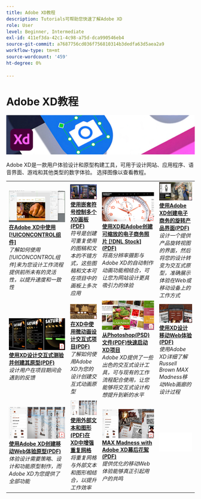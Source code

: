 ```yaml
---
title: Adobe XD教程
description: Tutorials可帮助您快速了解Adobe XD
role: User
level: Beginner, Intermediate
exl-id: 411ef3da-42c1-4c98-a75d-dca990546eb4
source-git-commit: a7687756cd036f756810314b3dedfa63d5aea2a9
workflow-type: tm+mt
source-wordcount: '459'
ht-degree: 0%

---
```


# Adobe XD教程

![Creative Cloud英雄图像](../assets/XD.jpg)

Adobe XD是一款用户体验设计和原型构建工具，可用于设计网站、应用程序、语音界面、游戏和其他类型的数字体验。 选择图像以查看教程。

<table>
<tr>
 <td>
   <a href="components.md">
      <img alt="使用Adobe XD中的组件" src="assets/Componentsxd.jpg" />
   </a>
    <div>
   <a href="components.md"><strong>在Adobe XD中使用[!UICONCONTROL组件]</strong></a>
    </div>
    <em>了解如何使用[!UICONCONTROL组件]来为您设计工作流程提供前所未有的灵活性，以提升速度和一致性</em>
    <br>
  </td>
  <td>
   <a href="assets/ControlMultipleXDArtboardswithNestedSymbols.pdf" target="_blank">
      <img alt="使用嵌套符号控制多个XD画板" src="assets/ControlMultipleXDArtboardswithNestedSymbols.jpg" />
   </a>
    <div>
   <a href="assets/ControlMultipleXDArtboardswithNestedSymbols.pdf" target="_blank"><strong>使用嵌套符号控制多个XD画板(PDF)</strong></a>
    </div>
    <em>符号是创建可重复使用的图稿和文本的不错方式，这些图稿和文本可在项目中的画板上多次应用</em>
    <br>
  </td>
  <td>
   <a href="assets/CreateaZoomableeCommercePhotowithXDandAdobeStock.pdf" target="_blank">
      <img alt="使用XD和Adobe创建可缩放的电子商务照片 [!DNL Stock]" src="assets/CreateaZoomableeCommercePhotowithXDandAdobeStock.jpg" />
   </a>
    <div>
   <a href="assets/CreateaZoomableeCommercePhotowithXDandAdobeStock.pdf" target="_blank"><strong>使用XD和Adobe创建可缩放的电子商务照片 [!DNL Stock] (PDF)</strong></a>
    </div>
    <em>将高分辨率摄影与Adobe XD的自动制作动画功能相结合，可让您为网站设计更具吸引力的体验</em>
    <br>
  </td>
  <td>
   <a href="assets/CreatingaRotatingProductInterfaceforECommercewithAdobeXD.pdf" target="_blank">
      <img alt="用Adobe XD创建电子商务的旋转产品界面" src="assets/CreatingaRotatingProductInterfaceforECommercewithAdobeXD.jpg" />
   </a>
    <div>
   <a href="assets/CreatingaRotatingProductInterfaceforECommercewithAdobeXD.pdf" target="_blank"><strong>使用Adobe XD创建电子商务的旋转产品界面(PDF)</strong></a>
    </div>
    <em>设计一个提供产品旋转视图的界面，然后将您的设计转变为交互式原型，准确展示体验在Web或移动设备上的工作方式</em>
    <br>
  </td>
</tr>
<tr>
  <td>
   <a href="assets/DesignandPrototypeanInteractiveQuizwithXD.pdf" target="_blank">
      <img alt="使用XD设计和制作交互式测验原型" src="assets/DesignandPrototypeanInteractiveQuizwithXD.jpg" />
   </a>
    <div>
   <a href="assets/DesignandPrototypeanInteractiveQuizwithXD.pdf" target="_blank"><strong>使用XD设计交互式测验并创建其原型(PDF)</strong></a>
    </div>
    <em>设计用户在项目期间会遇到的反馈</em>
    <br>
  </td>
  <td>
   <a href="assets/DesignInteractiveProjectswithMicroAnimationsinXD.pdf" target="_blank">
      <img alt="在XD中使用微动画设计交互式项目" src="assets/DesignInteractiveProjectswithMicroAnimationsinXD.jpg" />
   </a>
    <div>
   <a href="assets/DesignInteractiveProjectswithMicroAnimationsinXD.pdf" target="_blank"><strong>在XD中使用微动画设计交互式项目(PDF)</strong></a>
    </div>
    <em>了解如何使用Adobe XD为您的设计创建交互式动画原型</em>
    <br>
  </td>
  <td>
   <a href="assets/JumpstartyourXDProjectfromaPhotoshopFile.pdf" target="_blank">
      <img alt="从Photoshop(PSD)文件快速启动XD项目" src="assets/JumpstartyourXDProjectfromaPhotoshopFile.jpg" />
   </a>
    <div>
   <a href="assets/JumpstartyourXDProjectfromaPhotoshopFile.pdf" target="_blank"><strong>从Photoshop(PSD)文件(PDF)快速启动XD项目</strong></a>
    </div>
    <em>Adobe XD提供了一些出色的交互式设计工具，可与现有的工作流程配合使用，让您能够将交互式设计构想提升到新的水平</em>
    <br>
  </td>
  <td>
   <a href="assets/MobileWebExperienceswithXD.pdf" target="_blank">
      <img alt="使用XD设计移动Web体验" src="assets/MobileWebExperienceswithXD.jpg" />
   </a>
    <div>
   <a href="assets/MobileWebExperienceswithXD.pdf" target="_blank"><strong>使用XD设计移动Web体验(PDF)</strong></a>
    </div>
    <em>使用Adobe XD详细了解Russell Brown MAX Madness移动Web画廊的设计过程</em>
    <br>
  </td>
</tr>
<tr>
  <td>
   <a href="assets/PrototypeaMobileWebExperiencewithAdobeXD.pdf" target="_blank">
      <img alt="使用Adobe XD为移动Web体验构建原型" src="assets/PrototypeaMobileWebExperiencewithAdobeXD.jpg" />
   </a>
    <div>
   <a href="assets/PrototypeaMobileWebExperiencewithAdobeXD.pdf" target="_blank"><strong>使用Adobe XD创建移动Web体验原型(PDF)</strong></a>
    </div>
    <em>体验设计需要策略、设计和功能原型制作，而Adobe XD为您提供了全部功能</em>
    <br>
  </td>
  <td>
   <a href="assets/PrototypeaMobileWebExperiencewithAdobeXD.pdf" target="_blank">
      <img alt="使用外部文本和图形增强XD中的重复网格" src="assets/PrototypeaMobileWebExperiencewithAdobeXD.jpg" />
   </a>
    <div>
   <a href="assets/PrototypeaMobileWebExperiencewithAdobeXD.pdf" target="_blank"><strong>使用外部文本和图形(PDF)在XD中增强重复网格</strong></a>
    </div>
    <em>将重复网格与外部文本和图形相结合，以提升工作效率</em>
    <br>
  </td>
  <td>
   <a href="assets/BehindtheScenesofMAXMadnesswithAdobeXD.pdf" target="_blank">
      <img alt="MAX·疯子与Adobe XD" src="assets/BehindtheScenesofMAXMadnesswithAdobeXD.jpg" />
   </a>
    <div>
   <a href="assets/BehindtheScenesofMAXMadnesswithAdobeXD.pdf" target="_blank"><strong>MAX Madness with Adobe XD幕后花絮(PDF)</strong></a>
    </div>
    <em>提供优化的移动Web体验能够真正引起用户的共鸣</em>
    <br>
  </td>
  <td>
    <img alt="间隔条" src="../assets/Whitespacer.png" />
    <div>
    <br>
  </td>
</tr>
</table>
